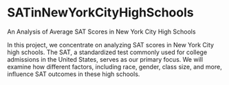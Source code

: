 # SATinNewYorkCityHighSchools
 An Analysis of Average SAT Scores in New York City High Schools

In this project, we concentrate on analyzing SAT scores in New York City high schools. The SAT, a standardized test commonly used for college admissions in the United States, serves as our primary focus. We will examine how different factors, including race, gender, class size, and more, influence SAT outcomes in these high schools.